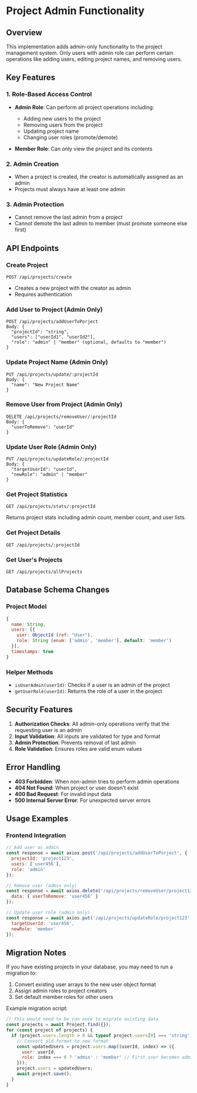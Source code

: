# Project Admin Functionality

## Overview
This implementation adds admin-only functionality to the project management system. Only users with admin role can perform certain operations like adding users, editing project names, and removing users.

## Key Features

### 1. Role-Based Access Control
- **Admin Role**: Can perform all project operations including:
  - Adding new users to the project
  - Removing users from the project
  - Updating project name
  - Changing user roles (promote/demote)
  
- **Member Role**: Can only view the project and its contents

### 2. Admin Creation
- When a project is created, the creator is automatically assigned as an admin
- Projects must always have at least one admin

### 3. Admin Protection
- Cannot remove the last admin from a project
- Cannot demote the last admin to member (must promote someone else first)

## API Endpoints

### Create Project
```
POST /api/projects/create
```
- Creates a new project with the creator as admin
- Requires authentication

### Add User to Project (Admin Only)
```
POST /api/projects/addUserToPorject
Body: {
  "projectId": "string",
  "users": ["userId1", "userId2"],
  "role": "admin" | "member" (optional, defaults to "member")
}
```

### Update Project Name (Admin Only)
```
PUT /api/projects/update/:projectId
Body: {
  "name": "New Project Name"
}
```

### Remove User from Project (Admin Only)
```
DELETE /api/projects/removeUser/:projectId
Body: {
  "userToRemove": "userId"
}
```

### Update User Role (Admin Only)
```
PUT /api/projects/updateRole/:projectId
Body: {
  "targetUserId": "userId",
  "newRole": "admin" | "member"
}
```

### Get Project Statistics
```
GET /api/projects/stats/:projectId
```
Returns project stats including admin count, member count, and user lists.

### Get Project Details
```
GET /api/projects/:projectId
```

### Get User's Projects
```
GET /api/projects/allProjects
```

## Database Schema Changes

### Project Model
```javascript
{
  name: String,
  users: [{
    user: ObjectId (ref: "User"),
    role: String (enum: ['admin', 'member'], default: 'member')
  }],
  timestamps: true
}
```

### Helper Methods
- `isUserAdmin(userId)`: Checks if a user is an admin of the project
- `getUserRole(userId)`: Returns the role of a user in the project

## Security Features

1. **Authorization Checks**: All admin-only operations verify that the requesting user is an admin
2. **Input Validation**: All inputs are validated for type and format
3. **Admin Protection**: Prevents removal of last admin
4. **Role Validation**: Ensures roles are valid enum values

## Error Handling

- **403 Forbidden**: When non-admin tries to perform admin operations
- **404 Not Found**: When project or user doesn't exist
- **400 Bad Request**: For invalid input data
- **500 Internal Server Error**: For unexpected server errors

## Usage Examples

### Frontend Integration
```javascript
// Add user as admin
const response = await axios.post('/api/projects/addUserToPorject', {
  projectId: 'project123',
  users: ['user456'],
  role: 'admin'
});

// Remove user (admin only)
const response = await axios.delete('/api/projects/removeUser/project123', {
  data: { userToRemove: 'user456' }
});

// Update user role (admin only)
const response = await axios.put('/api/projects/updateRole/project123', {
  targetUserId: 'user456',
  newRole: 'member'
});
```

## Migration Notes

If you have existing projects in your database, you may need to run a migration to:
1. Convert existing user arrays to the new user object format
2. Assign admin roles to project creators
3. Set default member roles for other users

Example migration script:
```javascript
// This would need to be run once to migrate existing data
const projects = await Project.find({});
for (const project of projects) {
  if (project.users.length > 0 && typeof project.users[0] === 'string') {
    // Convert old format to new format
    const updatedUsers = project.users.map((userId, index) => ({
      user: userId,
      role: index === 0 ? 'admin' : 'member' // First user becomes admin
    }));
    project.users = updatedUsers;
    await project.save();
  }
}
```
